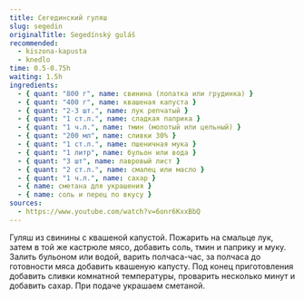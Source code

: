 ```yaml
---
title: Сегединский гуляш
slug: segedin
originalTitle: Segedínský guláš
recommended:
  - kiszona-kapusta
  - knedlo
time: 0.5-0.75h
waiting: 1.5h
ingredients:
  - { quant: "800 г", name: свинина (лопатка или грудинка) }
  - { quant: "400 г", name: квашеная капуста }
  - { quant: "2-3 шт.", name: лук репчатый }
  - { quant: "1 ст.л.", name: сладкая паприка }
  - { quant: "1 ч.л.", name: тмин (молотый или цельный) }
  - { quant: "200 мл", name: сливки 30% }
  - { quant: "1 ст.л.", name: пшеничная мука }
  - { quant: "1 литр", name: бульон или вода }
  - { quant: "3 шт", name: лавровый лист }
  - { quant: "2 ст.л.", name: смалец или масло }
  - { quant: "1 ч.л.", name: сахар }
  - { name: сметана для украшения }
  - { name: соль и перец по вкусу }
sources:
  - https://www.youtube.com/watch?v=6onr6KxxBbQ
---
```


Гуляш из свинины с квашеной капустой. Пожарить на смальце лук, затем в той же
кастрюле мясо, добавить соль, тмин и паприку и муку. Залить бульоном или водой,
варить полчаса-час, за полчаса до готовности мяса добавить квашеную капусту.
Под конец приготовления добавить сливки комнатной температуры, проварить
несколько минут и добавить сахар. При подаче украшаем сметаной.
